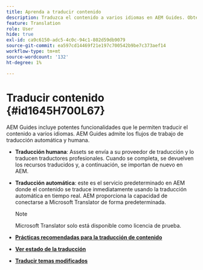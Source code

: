 ```yaml
---
title: Aprenda a traducir contenido
description: Traduzca el contenido a varios idiomas en AEM Guides. Obtenga información acerca de los flujos de trabajo de traducción humana y automática.
feature: Translation
role: User
hide: true
exl-id: ca9c6150-adc5-4c0c-94c1-802d59db9079
source-git-commit: ea597cd14469f21e197c700542b9be7c373aef14
workflow-type: tm+mt
source-wordcount: '132'
ht-degree: 1%

---
```


# Traducir contenido {#id1645H700L67}

AEM Guides incluye potentes funcionalidades que le permiten traducir el contenido a varios idiomas. AEM Guides admite los flujos de trabajo de traducción automática y humana.

- **Traducción humana**: Assets se envía a su proveedor de traducción y lo traducen traductores profesionales. Cuando se completa, se devuelven los recursos traducidos y, a continuación, se importan de nuevo en AEM.

- **Traducción automática**: este es el servicio predeterminado en AEM donde el contenido se traduce inmediatamente usando la traducción automática en tiempo real. AEM proporciona la capacidad de conectarse a Microsoft Translator de forma predeterminada.

  >[!NOTE]
  >
  > Microsoft Translator solo está disponible como licencia de prueba.


- **[Prácticas recomendadas para la traducción de contenido](translation-first-time.md)**

- **[Ver estado de la traducción](translation-view-trans-state-6234.md)**

- **[Traducir temas modificados](translation-modified-topics-6234.md)**
